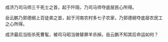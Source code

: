 成济乃司马师三千死士之首，起于阡陌，乃司马师夺底层民心所得。

岳云鹏乃郭德纲上百徒弟之首，起于河南农村多七子农家，乃郭德纲夺底层农民工之心所得。

成济最后当街杀死曹髦，被司马昭当做替罪羊杀掉。岳云鹏不知其后命运如何？
